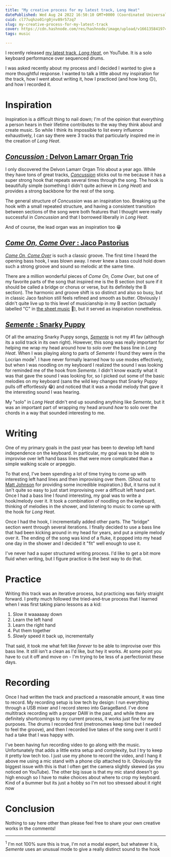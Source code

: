 ```yaml
---
title: "My creative process for my latest track, Long Heat"
datePublished: Wed Aug 24 2022 16:50:10 GMT+0000 (Coordinated Universal Time)
cuid: cl77uqhzo01rg0jnv89r57zq7
slug: my-creative-process-for-my-latest-track
cover: https://cdn.hashnode.com/res/hashnode/image/upload/v1661358419745/T3LX5cH-q.jpg
tags: music

---
```


I recently released [my latest track, _Long Heat_](https://youtu.be/49ZHMyRZEd0), on YouTube. It is a solo keyboard performance over sequenced drums.

I was asked recently about my process and I decided I wanted to give a more thoughtful response. I wanted to talk a little about my inspiration for the track, how I went about writing it, how I practiced (and how long 🙃), and how I recorded it.

# Inspiration

Inspiration is a difficult thing to nail down; I'm of the opinion that everything a person hears in their lifetime contributes to the way they think about and create music. So while I think its impossible to list every influence exhaustively, I can say there were 3 tracks that particularly inspired me in the creation of _Long Heat_.

## [_Concussion_ : Delvon Lamarr Organ Trio](https://www.youtube.com/watch?v=ZK0JBp3zl2c)

I only discovered the Delvon Lamarr Organ Trio about a year ago. While they have tons of great tracks, [_Concussion_](https://www.youtube.com/watch?v=ZK0JBp3zl2c) sticks out to me because it has a super strong hook that repeats several times through the song. The hook is beautifully simple (something I didn't quite achieve in _Long Heat_) and provides a strong backbone for the rest of the song.

The general structure of _Concussion_ was an inspiration too. Breaking up the hook with a small repeated structure, and having a consistent transition between sections of the song were both features that I thought were really successful in _Concussion_ and that I borrowed liberally in _Long Heat_.

And of course, the lead organ was an inspiration too 😁

## [_Come On, Come Over_ : Jaco Pastorius](https://youtu.be/PE6HmArln_k)

[_Come On, Come Over_](https://youtu.be/PE6HmArln_k) is such a classic groove. The first time I heard the opening bass hook, I was blown away. I never knew a bass could hold down such a strong groove and sound so melodic at the same time.

There are a million wonderful pieces of _Come On, Come Over_, but one of my favorite parts of the song that inspired me is the B section (not sure if it should be called a bridge or chorus or verse, but its definitely the B section). The harmonic and groove shift is so distinct and also so busy, but in classic Jaco fashion still feels refined and smooth as butter. Obviously I didn't quite live up to this level of musicianship in my B section (actually labelled "C" in [the sheet music](https://res.cloudinary.com/ericyd/image/upload/v1660879031/sheet-music/Long-Heat_qicirh.pdf) 🤔), but it served as inspiration nonetheless.

## [_Semente_ : Snarky Puppy](https://www.youtube.com/watch?v=6X8awFendUE)

Of all the amazing Snarky Puppy songs, [_Semente_](https://www.youtube.com/watch?v=6X8awFendUE) is not my #1 fav (although its a solid track in its own right). However, this song was really important for helping me wrap my head around how to solo over the bass line in _Long Heat_. When I was playing along to parts of _Semente_ I found they were in the Locrian mode<sup>1</sup>. I have never formally learned how to use modes effectively, but when I was noodling on my keyboard I realized the sound I was looking for reminded me of the hook from _Semente_. I didn't know exactly what it was that gave the sound I was looking for, so I picked out some of the basic melodies on my keyboard (sans the wild key changes that Snarky Puppy pulls off effortlessly 😂) and noticed that it was a modal melody that gave it the interesting sound I was hearing.

My "solo" in _Long Heat_ didn't end up sounding anything like _Semente_, but it was an important part of wrapping my head around _how_ to solo over the chords in a way that sounded interesting to me.

# Writing

One of my primary goals in the past year has been to develop left hand independence on the keyboard. In particular, my goal was to be able to improvise over left hand bass lines that were more complicated than a simple walking scale or arpeggio.

To that end, I've been spending a lot of time trying to come up with interesting left hand lines and then improvising over them. (Shout out to [Matt Johnson](https://www.youtube.com/c/MattJohnsonJamiroquai) for providing some incredible inspiration.) But, it turns out it isn't quite so easy to just start improvising over a difficult left hand part. Once I had a bass line I found interesting, my goal was to write a hook/melody over it. It took a combination of noodling on the keyboard, thinking of melodies in the shower, and listening to music to come up with the hook for _Long Heat_.

Once I had the hook, I incrementally added other parts. The "bridge" section went through several iterations. I finally decided to use a bass line that had been kicking around in my head for years, and put a simple melody over it. The ending of the song was kind of a fluke, it popped into my head one day in the shower and I decided it "fit" well enough to use it.

I've never had a super structured writing process. I'd like to get a bit more fluid when writing, but I figure practice is the best way to do that.

# Practice

Writing this track was an iterative process, but practicing was fairly straight forward. I pretty much followed the tried-and-true process that I learned when I was first taking piano lessons as a kid:

1. Slow it waaaaaay down
2. Learn the left hand
3. Learn the right hand
4. Put them together
5. _Slowly_ speed it back up, incrementally

That said, it took me what felt like _forever_ to be able to improvise over this bass line. It still isn't a clean as I'd like, but hey it works. At some point you have to cut it off and move on - I'm trying to be less of a perfectionist these days.

# Recording

Once I had written the track and practiced a reasonable amount, it was time to record. My recording setup is low tech by design: I run everything through a USB mixer and I record stereo into GarageBand. I've done multitrack recording with a proper DAW in the past, and while there are definitely shortcomings to my current process, it works just fine for my purposes. The drums I recorded first (metronomes keep time but I needed to feel the groove), and then I recorded live takes of the song over it until I had a take that I was happy with.

I've been having fun recording video to go along with the music. Unfortunately that adds a little extra setup and complexity, but I try to keep it pretty low tech too. I just use my phone to record the video, and I hang it above me using a mic stand with a phone clip attached to it. Obviously the biggest issue with this is that I often get the camera slightly skewed (as you noticed on YouTube). The other big issue is that my mic stand doesn't go high enough so I have to make choices about where to crop my keyboard. Kind of a bummer but its just a hobby so I'm not too stressed about it right now

# Conclusion

Nothing to say here other than please feel free to share your own creative works in the comments!

---

<sup>1</sup> I'm not 100% sure this is true, I'm not a modal expert, but whatever it is, _Semente_ uses an unusual mode to give a really distinct sound to the hook